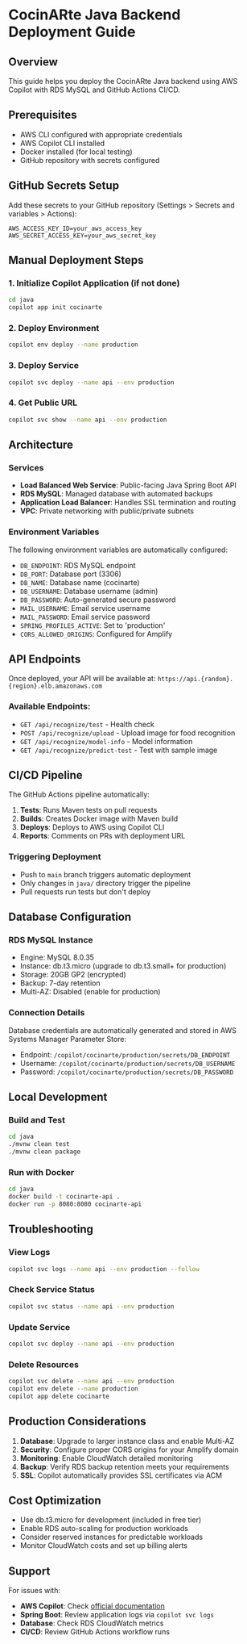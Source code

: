 # CocinARte Java Backend Deployment Guide

## Overview
This guide helps you deploy the CocinARte Java backend using AWS Copilot with RDS MySQL and GitHub Actions CI/CD.

## Prerequisites
- AWS CLI configured with appropriate credentials
- AWS Copilot CLI installed
- Docker installed (for local testing)
- GitHub repository with secrets configured

## GitHub Secrets Setup
Add these secrets to your GitHub repository (Settings > Secrets and variables > Actions):

```
AWS_ACCESS_KEY_ID=your_aws_access_key
AWS_SECRET_ACCESS_KEY=your_aws_secret_key
```

## Manual Deployment Steps

### 1. Initialize Copilot Application (if not done)
```bash
cd java
copilot app init cocinarte
```

### 2. Deploy Environment
```bash
copilot env deploy --name production
```

### 3. Deploy Service
```bash
copilot svc deploy --name api --env production
```

### 4. Get Public URL
```bash
copilot svc show --name api --env production
```

## Architecture

### Services
- **Load Balanced Web Service**: Public-facing Java Spring Boot API
- **RDS MySQL**: Managed database with automated backups
- **Application Load Balancer**: Handles SSL termination and routing
- **VPC**: Private networking with public/private subnets

### Environment Variables
The following environment variables are automatically configured:
- `DB_ENDPOINT`: RDS MySQL endpoint
- `DB_PORT`: Database port (3306)
- `DB_NAME`: Database name (cocinarte)
- `DB_USERNAME`: Database username (admin)
- `DB_PASSWORD`: Auto-generated secure password
- `MAIL_USERNAME`: Email service username
- `MAIL_PASSWORD`: Email service password
- `SPRING_PROFILES_ACTIVE`: Set to 'production'
- `CORS_ALLOWED_ORIGINS`: Configured for Amplify

## API Endpoints

Once deployed, your API will be available at: `https://api.{random}.{region}.elb.amazonaws.com`

### Available Endpoints:
- `GET /api/recognize/test` - Health check
- `POST /api/recognize/upload` - Upload image for food recognition
- `GET /api/recognize/model-info` - Model information
- `GET /api/recognize/predict-test` - Test with sample image

## CI/CD Pipeline

The GitHub Actions pipeline automatically:
1. **Tests**: Runs Maven tests on pull requests
2. **Builds**: Creates Docker image with Maven build
3. **Deploys**: Deploys to AWS using Copilot CLI
4. **Reports**: Comments on PRs with deployment URL

### Triggering Deployment
- Push to `main` branch triggers automatic deployment
- Only changes in `java/` directory trigger the pipeline
- Pull requests run tests but don't deploy

## Database Configuration

### RDS MySQL Instance
- Engine: MySQL 8.0.35
- Instance: db.t3.micro (upgrade to db.t3.small+ for production)
- Storage: 20GB GP2 (encrypted)
- Backup: 7-day retention
- Multi-AZ: Disabled (enable for production)

### Connection Details
Database credentials are automatically generated and stored in AWS Systems Manager Parameter Store:
- Endpoint: `/copilot/cocinarte/production/secrets/DB_ENDPOINT`
- Username: `/copilot/cocinarte/production/secrets/DB_USERNAME`
- Password: `/copilot/cocinarte/production/secrets/DB_PASSWORD`

## Local Development

### Build and Test
```bash
cd java
./mvnw clean test
./mvnw clean package
```

### Run with Docker
```bash
cd java
docker build -t cocinarte-api .
docker run -p 8080:8080 cocinarte-api
```

## Troubleshooting

### View Logs
```bash
copilot svc logs --name api --env production --follow
```

### Check Service Status
```bash
copilot svc status --name api --env production
```

### Update Service
```bash
copilot svc deploy --name api --env production
```

### Delete Resources
```bash
copilot svc delete --name api --env production
copilot env delete --name production
copilot app delete cocinarte
```

## Production Considerations

1. **Database**: Upgrade to larger instance class and enable Multi-AZ
2. **Security**: Configure proper CORS origins for your Amplify domain
3. **Monitoring**: Enable CloudWatch detailed monitoring
4. **Backup**: Verify RDS backup retention meets your requirements
5. **SSL**: Copilot automatically provides SSL certificates via ACM

## Cost Optimization

- Use db.t3.micro for development (included in free tier)
- Enable RDS auto-scaling for production workloads
- Consider reserved instances for predictable workloads
- Monitor CloudWatch costs and set up billing alerts

## Support

For issues with:
- **AWS Copilot**: Check [official documentation](https://aws.github.io/copilot-cli/)
- **Spring Boot**: Review application logs via `copilot svc logs`
- **Database**: Check RDS CloudWatch metrics
- **CI/CD**: Review GitHub Actions workflow runs